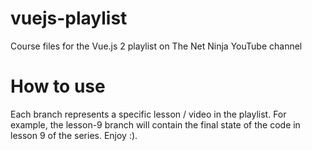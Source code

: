 # vuejs-playlist
Course files for the Vue.js 2 playlist on The Net Ninja YouTube channel

# How to use
Each branch represents a specific lesson / video in the playlist. For example, the lesson-9 branch will contain the final state of the code in lesson 9 of the series. Enjoy :).
